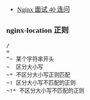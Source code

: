 <span style="font-family:Simsun,serif; font-size:17px;">

- [Nginx 面试 40 连问](https://mp.weixin.qq.com/s?__biz=MzI2OTQxMTM4OQ==&mid=2247523657&idx=5&sn=afbb01ca31c277916af7f22ce0db58c4&chksm=eae2681bdd95e10d6ac372af8814c5281fcce6dba8dd0b759d15aff72891f104b56598e7a193&scene=27)

### nginx-location 正则

~~~
/
=
^~ 某个字符串开头
~  区分大小写
~* 不区分大小写正则匹配
~! 区分大小写不匹配的正则
~!* 不区分大小写不匹配的正则
~~~

</span>